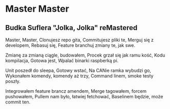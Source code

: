 # Master Master

## Budka Suflera "Jolka, Jolka" reMastered

Master, Master,
Clonujesz repo gita,
Commitujesz pliki te,
Merguj się z developem,
Rebasuj się,
Feature branchuj zmiany te, jak swe.

Zmianę za zmianą ciągle, budowałem,
Procek grzał się jak ramu kość,
Kodu kompilacja,
Gotowa jest,
Wpalać binarki raspberką pi.

Unit poszedł do sleepa,
Gotowy wstać,
Na CANie ramka wybudzi go,
Wykonałem komendy, komendy aż trzy,
Command linem, smoke testy poszły.

Integrowałem feature brancz amendem,
Merge tagowałem, forcem pushowałem,
Pullem nam było, łatwiej fetchować,
Baselinem będzie, może commit ten.
